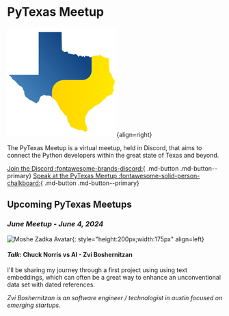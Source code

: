 # PyTexas Meetup


![PyTexas Logo](assets/images/pytexas-logo.png){align=right}

The PyTexas Meetup is a virtual meetup, held in Discord, that aims to 
connect the Python developers within the great state
of Texas and beyond. 

[Join the Discord :fontawesome-brands-discord:](https://discord.gg/jNPAbcNukj){ .md-button .md-button--primary}
[Speak at the PyTexas Meetup :fontawesome-solid-person-chalkboard:](https://forms.gle/a9WrW7wJSkPCCG437){ .md-button .md-button--primary}

## Upcoming PyTexas Meetups

### _June Meetup - June 4, 2024_
![Moshe Zadka Avatar](https://github.com/moshez.png){: style="height:200px;width:175px" align=left}

#### _Talk_:  Chuck Norris vs AI - Zvi Boshernitzan

I'll be sharing my journey through a first project using using text embeddings, which can often be a great way to enhance an unconventional data set with dated references.

_Zvi Boshernitzan is an software engineer / technologist in austin focused on emerging startups._
